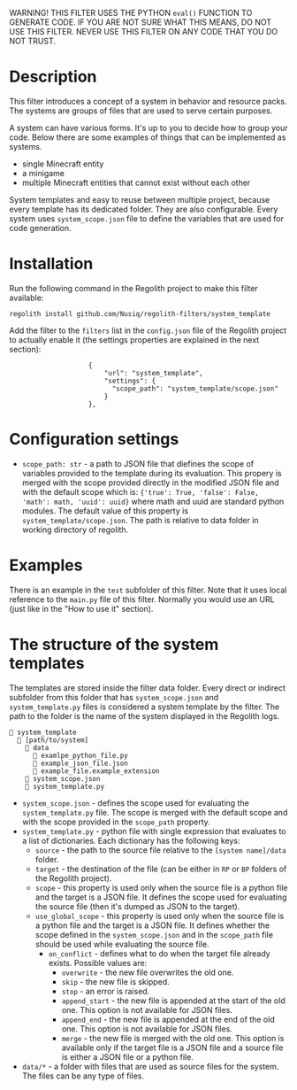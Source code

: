 WARNING! THIS FILTER USES THE PYTHON `eval()` FUNCTION TO GENERATE CODE. IF
YOU ARE NOT SURE WHAT THIS MEANS, DO NOT USE THIS FILTER. NEVER USE THIS FILTER
ON ANY CODE THAT YOU DO NOT TRUST.

# Description
This filter introduces a concept of a system in behavior and resource packs.
The systems are groups of files that are used to serve certain purposes.

A system can have various forms. It's up to you to decide how to group your
code. Below there are some examples of things that can be implemented as
systems.
- single Minecraft entity
- a minigame
- multiple Minecraft entities that cannot exist without each other

System templates and easy to reuse between multiple project, because every
template has its dedicated folder. They are also configurable. Every system
uses `system_scope.json` file to define the variables that are used for
code generation.

# Installation
Run the following command in the Regolith project to make this filter
available:
```
regolith install github.com/Nusiq/regolith-filters/system_template
```
Add the filter to the `filters` list in the `config.json` file of the Regolith
project to actually enable it (the settings properties are explained in the
next section):
```
                    {
                        "url": "system_template",
                        "settings": {
                          "scope_path": "system_template/scope.json"
                        }
                    },
```

# Configuration settings
- `scope_path: str` - a path to JSON file that diefines the scope of variables provided
  to the template during its evaluation. This propery is merged with the scope
  provided directly in the modified JSON file and with the default scope which is:
  `{'true': True, 'false': False, 'math': math, 'uuid': uuid}` where math and
  uuid are standard python modules. The default value of this property is
  `system_template/scope.json`. The path is relative to
  data folder in working directory of regolith.

# Examples
There is an example in the `test` subfolder of this filter. Note that it uses
local reference to the `main.py` file of this filter. Normally you would use
an URL (just like in the "How to use it" section).

# The structure of the system templates
The templates are stored inside the filter data folder. Every direct or
indirect subfolder from this folder that has `system_scope.json` and
`system_template.py` files is considered a system template by the filter.
The path to the folder is the name of the system displayed in the Regolith
logs.
```
📁 system_template
  📁 [path/to/system]
    📁 data
      📝 examlpe_python_file.py
      📝 example_json_file.json
      📝 example_file.example_extension
    📝 system_scope.json
    📝 system_template.py
```
- `system_scope.json` - defines the scope used for evaluating the `system_template.py`
  file. The scope is merged with the default scope and with the scope provided
  in the `scope_path` property.
- `system_template.py` - python file with single expression that evaluates to
  a list of dictionaries. Each dictionary has the following keys:
    - `source` - the path to the source file relative to the `[system name]/data`
      folder.
    - `target` - the destination of the file (can be either in `RP` or `BP`
        folders of the Regolith project).
    - `scope` - this property is used only when the source file is a python
        file and the target is a JSON file. It defines the scope used for
        evaluating the source file (then it's dumped as JSON to the target).
    - `use_global_scope` - this property is used only when the source file is
        a python file and the target is a JSON file. It defines whether the
        scope defined in the `system_scope.json` and in the `scope_path` file
        should be used while evaluating the source file.
      - `on_conflict` - defines what to do when the target file already exists.
        Possible values are:
          - `overwrite` - the new file overwrites the old one.
          - `skip` - the new file is skipped.
          - `stop` - an error is raised.
          - `append_start` - the new file is appended at the start of the old
            one. This option is not available for JSON files.
          - `append_end` - the new file is appended at the end of the old one.
            This option is not available for JSON files.
          - `merge` - the new file is merged with the old one. This option is
            available only if the target file is a JSON file and a source file
            is either a JSON file or a python file.
- `data/*` - a folder with files that are used as source files for the system.
  The files can be any type of files.
